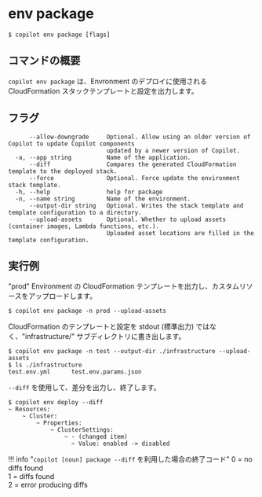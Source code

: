 # env package
```console
$ copilot env package [flags]
```

## コマンドの概要
`copilot env package` は、Envronment のデプロイに使用される CloudFormation スタックテンプレートと設定を出力します。

## フラグ
```console
      --allow-downgrade     Optional. Allow using an older version of Copilot to update Copilot components
                            updated by a newer version of Copilot.
  -a, --app string          Name of the application.
      --diff                Compares the generated CloudFormation template to the deployed stack.
      --force               Optional. Force update the environment stack template.
  -h, --help                help for package
  -n, --name string         Name of the environment.
      --output-dir string   Optional. Writes the stack template and template configuration to a directory.
      --upload-assets       Optional. Whether to upload assets (container images, Lambda functions, etc.).
                            Uploaded asset locations are filled in the template configuration.
```

## 実行例
"prod" Environment の CloudFormation テンプレートを出力し、カスタムリソースをアップロードします。
```console
$ copilot env package -n prod --upload-assets
```
CloudFormation のテンプレートと設定を stdout (標準出力) ではなく、"infrastructure/" サブディレクトリに書き出します。
```console
$ copilot env package -n test --output-dir ./infrastructure --upload-assets
$ ls ./infrastructure
test.env.yml      test.env.params.json
```

`--diff` を使用して、差分を出力し、終了します。
```console
$ copilot env deploy --diff
~ Resources:
    ~ Cluster:
        ~ Properties:
            ~ ClusterSettings:
                ~ - (changed item)
                  ~ Value: enabled -> disabled
```

!!! info "`copilot [noun] package --diff` を利用した場合の終了コード"
    0 = no diffs found  
    1 = diffs found  
    2 = error producing diffs
